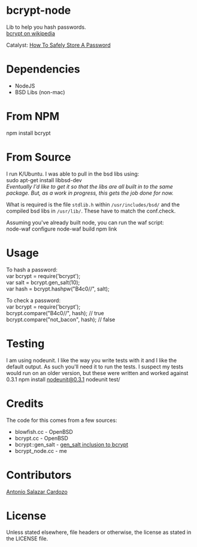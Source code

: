 bcrypt-node
=============

Lib to help you hash passwords.  
[bcrypt on wikipedia][bcryptwiki]

Catalyst: [How To Safely Store A Password][codahale]


Dependencies
=============

* NodeJS
* BSD Libs (non-mac)


From NPM
============

npm install bcrypt


From Source
============

I run K/Ubuntu. I was able to pull in the bsd libs using:  
    sudo apt-get install libbsd-dev  
_Eventually I'd like to get it so that the libs are all built in to the same package. But, as a work in progress, this gets the job done for now._

What is required is the file `stdlib.h` within `/usr/includes/bsd/` and the compiled bsd libs in `/usr/lib/`. These have to match the conf.check.

Assuming you've already built node, you can run the waf script:  
    node-waf configure
    node-waf build
    npm link

Usage
============

To hash a password:  
    var bcrypt = require('bcrypt');  
    var salt = bcrypt.gen_salt(10);  
    var hash = bcrypt.hashpw("B4c0/\/", salt);

To check a password:  
    var bcrypt = require('bcrypt');  
    bcrypt.compare("B4c0/\/", hash); // true    
    bcrypt.compare("not_bacon", hash); // false


Testing
============

I am using nodeunit. I like the way you write tests with it and I like the default output. As such you'll need it to run the tests. I suspect my tests would run on an older version, but these were written and worked against 0.3.1
   npm install nodeunit@0.3.1
   nodeunit test/

Credits
============

The code for this comes from a few sources:

* blowfish.cc - OpenBSD
* bcrypt.cc - OpenBSD
* bcrypt::gen_salt - [gen_salt inclusion to bcrypt][bcryptgs]
* bcrypt_node.cc - me

Contributors
============

[Antonio Salazar Cardozo][shadowfiend]

License
============

Unless stated elsewhere, file headers or otherwise, the license as stated in the LICENSE file.



[bcryptwiki]: http://en.wikipedia.org/wiki/Crypt_(Unix)#Blowfish-based_scheme  
[bcryptgs]: http://mail-index.netbsd.org/tech-crypto/2002/05/24/msg000204.html
[codahale]: http://codahale.com/how-to-safely-store-a-password/

[shadowfiend]:https://github.com/Shadowfiend

